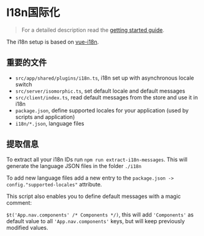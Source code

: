 # I18n国际化
> For a detailed description read the [getting started guide](../guide/i18n.md).

The i18n setup is based on [vue-i18n](https://kazupon.github.io/vue-i18n/en/).

## 重要的文件

- `src/app/shared/plugins/i18n.ts`, i18n set up with asynchronous locale switch
- `src/server/isomorphic.ts`, set default locale and default messages
- `src/client/index.ts`, read default messages from the store and use it in i18n
- `package.json`, define supported locales for your application (used by scripts and application)
- `i18n/*.json`, language files

## 提取信息

To extract all your i18n IDs run `npm run extract-i18n-messages`.
This will generate the language JSON files in the folder `./i18n`

To add new language files add a new entry to the `package.json -> config."supported-locales"` attribute.

This script also enables you to define default messages with a magic comment:

`$t('App.nav.components' /* Components */)`,
this will add `'Components'` as default value to all `'App.nav.components'` keys,
but will keep previously modified values.
